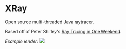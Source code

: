 # XRay
Open source multi-threaded Java raytracer.

Based off of Peter Shirley's [Ray Tracing in One Weekend](https://www.amazon.com/Ray-Tracing-Weekend-Minibooks-Book-ebook/dp/B01B5AODD8).

*Example render*:
![](http://i.imgur.com/C7aAxoQ.png)
